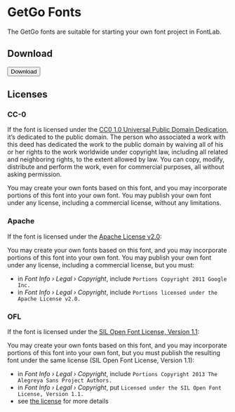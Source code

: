 
# GetGo Fonts

The GetGo fonts are suitable for starting your own font project in FontLab.

## Download 

<button>Download</button>

## Licenses

### CC-0

If the font is licensed under the [CC0 1.0 Universal Public Domain Dedication](https://creativecommons.org/publicdomain/zero/1.0/), it’s dedicated to the public domain. The person who associated a work with this deed has dedicated the work to the public domain by waiving all of his or her rights to the work worldwide under copyright law, including all related and neighboring rights, to the extent allowed by law. You can copy, modify, distribute and perform the work, even for commercial purposes, all without asking permission.

You may create your own fonts based on this font, and you may incorporate portions of this font into your own font. You may publish your own font under any license, including a commercial license, without any limitations.

### Apache

If the font is licensed under the [Apache License v2.0](https://www.apache.org/licenses/LICENSE-2.0.txt): 

You may create your own fonts based on this font, and you may incorporate portions of this font into your own font. You may publish your own font under any license, including a commercial license, but you must:

- in _Font Info › Legal › Copyright_, include `Portions Copyright 2011 Google Inc.`
- in _Font Info › Legal › Copyright_, include `Portions licensed under the Apache License v2.0.`

### OFL

If the font is licensed under the [SIL Open Font License, Version 1.1](https://scripts.sil.org/OFL):

You may create your own fonts based on this font, and you may incorporate portions of this font into your own font, but you must publish the resulting font under the same license (SIL Open Font License, Version 1.1):

- in _Font Info › Legal › Copyright_, include `Portions Copyright 2013 The Alegreya Sans Project Authors.`
- in _Font Info › Legal › Copyright_, put `Licensed under the SIL Open Font License, Version 1.1.`
- see [the license](https://scripts.sil.org/OFL) for more details

